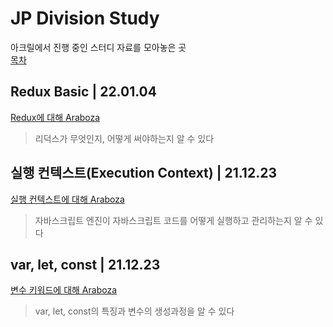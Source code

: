 # JP Division Study
아크릴에서 진행 중인 스터디 자료를 모아놓은 곳  
[목차](https://github.com/Dawson-Park/jpStudy/blob/main/README.md)

## Redux Basic | 22.01.04
[Redux에 대해 Araboza](https://github.com/Dawson-Park/jpStudy/blob/main/22-Jan-1th/redux.md#redux)

> 리덕스가 무엇인지, 어떻게 써야하는지 알 수 있다

## 실행 컨텍스트(Execution Context) | 21.12.23
[실행 컨텍스트에 대해 Araboza](https://github.com/Dawson-Park/jpStudy/blob/main/21-Dec-4th/execution%20context.md#%EC%8B%A4%ED%96%89-%EC%BB%A8%ED%85%8D%EC%8A%A4%ED%8A%B8)

> 자바스크립트 엔진이 자바스크립트 코드를 어떻게 실행하고 관리하는지 알 수 있다

## var, let, const | 21.12.23
[변수 키워드에 대해 Araboza](https://github.com/Dawson-Park/jpStudy/blob/main/21-Dec-3th/var%2Clet%2Cconst.md#var-let-const)

> var, let, const의 특징과 변수의 생성과정을 알 수 있다
